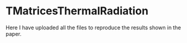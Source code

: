 # TMatricesThermalRadiation
Here I have uploaded all the files to reproduce the results shown in the paper.
